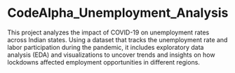 # CodeAlpha_Unemployment_Analysis
This project analyzes the impact of COVID-19 on unemployment rates across Indian states. Using a dataset that tracks the unemployment rate and labor participation during the pandemic, it includes exploratory data analysis (EDA) and visualizations to uncover trends and insights on how lockdowns affected employment opportunities in different regions.
